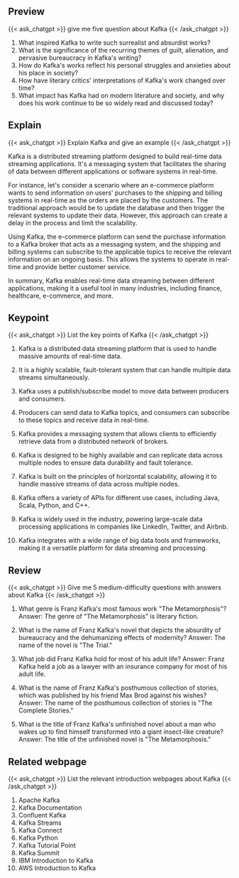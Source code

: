 ## Preview
{{< ask_chatgpt >}}
give me five question about Kafka
{{< /ask_chatgpt >}}



1. What inspired Kafka to write such surrealist and absurdist works?
2. What is the significance of the recurring themes of guilt, alienation, and pervasive bureaucracy in Kafka's writing?
3. How do Kafka's works reflect his personal struggles and anxieties about his place in society?
4. How have literary critics' interpretations of Kafka's work changed over time?
5. What impact has Kafka had on modern literature and society, and why does his work continue to be so widely read and discussed today?   

## Explain
{{< ask_chatgpt >}}
Explain Kafka and give an example
{{< /ask_chatgpt >}}



Kafka is a distributed streaming platform designed to build real-time data streaming applications. It's a messaging system that facilitates the sharing of data between different applications or software systems in real-time.

For instance, let's consider a scenario where an e-commerce platform wants to send information on users' purchases to the shipping and billing systems in real-time as the orders are placed by the customers. The traditional approach would be to update the database and then trigger the relevant systems to update their data. However, this approach can create a delay in the process and limit the scalability.

Using Kafka, the e-commerce platform can send the purchase information to a Kafka broker that acts as a messaging system, and the shipping and billing systems can subscribe to the applicable topics to receive the relevant information on an ongoing basis. This allows the systems to operate in real-time and provide better customer service.

In summary, Kafka enables real-time data streaming between different applications, making it a useful tool in many industries, including finance, healthcare, e-commerce, and more.   

## Keypoint
{{< ask_chatgpt >}}
List the key points of Kafka
{{< /ask_chatgpt >}}



1. Kafka is a distributed data streaming platform that is used to handle massive amounts of real-time data.

2. It is a highly scalable, fault-tolerant system that can handle multiple data streams simultaneously.

3. Kafka uses a publish/subscribe model to move data between producers and consumers.

4. Producers can send data to Kafka topics, and consumers can subscribe to these topics and receive data in real-time.

5. Kafka provides a messaging system that allows clients to efficiently retrieve data from a distributed network of brokers.

6. Kafka is designed to be highly available and can replicate data across multiple nodes to ensure data durability and fault tolerance.

7. Kafka is built on the principles of horizontal scalability, allowing it to handle massive streams of data across multiple nodes.

8. Kafka offers a variety of APIs for different use cases, including Java, Scala, Python, and C++.

9. Kafka is widely used in the industry, powering large-scale data processing applications in companies like LinkedIn, Twitter, and Airbnb.

10. Kafka integrates with a wide range of big data tools and frameworks, making it a versatile platform for data streaming and processing.   

## Review
{{< ask_chatgpt >}}
Give me 5 medium-difficulty questions with answers about Kafka
{{< /ask_chatgpt >}}



1. What genre is Franz Kafka's most famous work "The Metamorphosis"?
Answer: The genre of "The Metamorphosis" is literary fiction.

2. What is the name of Franz Kafka's novel that depicts the absurdity of bureaucracy and the dehumanizing effects of modernity?
Answer: The name of the novel is "The Trial."

3. What job did Franz Kafka hold for most of his adult life?
Answer: Franz Kafka held a job as a lawyer with an insurance company for most of his adult life.

4. What is the name of Franz Kafka's posthumous collection of stories, which was published by his friend Max Brod against his wishes?
Answer: The name of the posthumous collection of stories is "The Complete Stories."

5. What is the title of Franz Kafka's unfinished novel about a man who wakes up to find himself transformed into a giant insect-like creature?
Answer: The title of the unfinished novel is "The Metamorphosis."   

## Related webpage
{{< ask_chatgpt >}}
List the relevant introduction webpages about Kafka
{{< /ask_chatgpt >}}



1) Apache Kafka 
2) Kafka Documentation 
3) Confluent Kafka 
4) Kafka Streams 
5) Kafka Connect 
6) Kafka Python 
7) Kafka Tutorial Point 
8) Kafka Summit 
9) IBM Introduction to Kafka 
10) AWS Introduction to Kafka   

